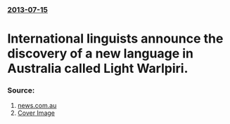 ### [2013-07-15](/news/2013/07/15/index.md)

# International linguists announce the discovery of a new language in Australia called Light Warlpiri. 




### Source:

1. [news.com.au](http://www.news.com.au/national-news/new-language-discovered-in-remote-desert-town/story-fncynjr2-1226679750797)
1. [Cover Image](http://cdn.newsapi.com.au/image/v1/1e4d790cf2c52d6310c60141d84f2ffa)
